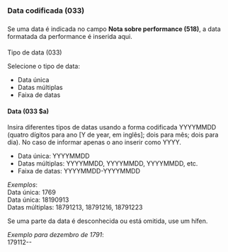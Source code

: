 ### Data codificada  (033)

### 

Se uma data é indicada no campo **Nota sobre performance (518)**, a data formatada da performance é inserida aqui.

####   
Tipo de data (033)

Selecione o tipo de data:

- Data única
- Datas múltiplas
- Faixa de datas  
   

#### Data  (033 $a)

Insira diferentes tipos de datas usando a forma codificada YYYYMMDD (quatro dígitos para ano [Y de year, em inglês]; dois para mês; dois para dia). No caso de informar apenas o ano inserir como YYYY.

- Data única: YYYYMMDD
- Datas múltiplas: YYYYMMDD, YYYYMMDD, YYYYMMDD, etc.
- Faixa de datas: YYYYMMDD-YYYYMMDD

_Exemplos_:  
Data única: 1769  
Data única: 18190913  
Datas múltiplas: 18791213, 18791216, 18791223

Se uma parte da data é desconhecida ou está omitida, use um hífen.

_Exemplo para dezembro de 1791_:   
179112--